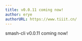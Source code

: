 ```yaml
---
title: v0.0.11 coming now!
author: erye
authorURL: https://www.tiiit.cn/
---
```


smash-cli v0.0.11 coming now!

<!--truncate-->
